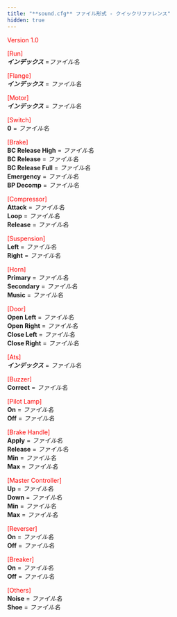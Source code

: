 ```yaml
---
title: "**sound.cfg** ファイル形式 - クイックリファレンス"
hidden: true
---
```


<font color="Red">Version 1.0</font>

<font color="Red">[Run]</font>  
***インデックス*** =*ファイル名*

<font color="Red">[Flange]</font>  
***インデックス*** = *ファイル名*

<font color="Red">[Motor]</font>  
***インデックス*** = *ファイル名*

<font color="Red">[Switch]</font>  
**0** = *ファイル名*

<font color="Red">[Brake]</font>  
**BC Release High** = *ファイル名*  
**BC Release** = *ファイル名*  
**BC Release Full** = *ファイル名*  
**Emergency** = *ファイル名*  
**BP Decomp** = *ファイル名*

<font color="Red">[Compressor]</font>  
**Attack** = *ファイル名*  
**Loop** = *ファイル名*  
**Release** = *ファイル名*

<font color="Red">[Suspension]</font>  
**Left** = *ファイル名*  
**Right** = *ファイル名*

<font color="Red">[Horn]</font>  
**Primary** = *ファイル名*  
**Secondary** = *ファイル名*  
**Music** = *ファイル名*

<font color="Red">[Door]</font>  
**Open Left** = *ファイル名*  
**Open Right** = *ファイル名*  
**Close Left** = *ファイル名*  
**Close Right** = *ファイル名*

<font color="Red">[Ats]</font>  
***インデックス*** = *ファイル名*

<font color="Red">[Buzzer]</font>  
**Correct** = *ファイル名*

<font color="Red">[Pilot Lamp]</font>  
**On** = *ファイル名*  
**Off** = *ファイル名*

<font color="Red">[Brake Handle]</font>  
**Apply** = *ファイル名*  
**Release** = *ファイル名*  
**Min** = *ファイル名*  
**Max** = *ファイル名*

<font color="Red">[Master Controller]</font>  
**Up** = *ファイル名*  
**Down** = *ファイル名*  
**Min** = *ファイル名*  
**Max** = *ファイル名*

<font color="Red">[Reverser]</font>  
**On** = *ファイル名*  
**Off** = *ファイル名*

<font color="Red">[Breaker]</font>  
**On** = *ファイル名*  
**Off** = *ファイル名*

<font color="Red">[Others]</font>  
**Noise** = *ファイル名*  
**Shoe** = *ファイル名*